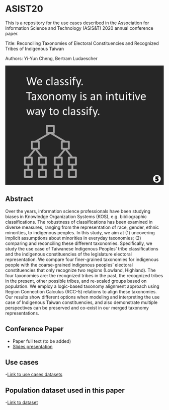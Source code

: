# ASIST20
This is a repository for the use cases described in the Association for Information Science and Technology (ASIS&T) 2020 annual conference paper.

Title: Reconciling Taxonomies of Electoral Constituencies and Recognized Tribes of Indigenous Taiwan

Authors: Yi-Yun Cheng, Bertram Ludaescher

![](twitterposter-ASIST20-longpaper-new.gif)

## Abstract
Over the years, information science professionals have been studying biases in Knowledge Organization Systems (KOS), e.g. bibliographic classifications. The robustness of classifications has been examined in diverse measures, ranging from the representation of race, gender, ethnic minorities, to indigenous peoples. In this study, we aim at (1) uncovering implicit assumptions about minorities in everyday taxonomies; (2) comparing and reconciling these different taxonomies. Specifically, we study the use case of Taiwanese Indigenous Peoples’ tribe classifications and the indigenous constituencies of the legislature electoral representation. We compare four finer-grained taxonomies for indigenous people with the coarse-grained indigenous peoples’ electoral constituencies that only recognize two regions (Lowland, Highland). The four taxonomies are: the recognized tribes in the past, the recognized tribes in the present, other possible tribes, and re-scaled groups based on population. We employ a logic-based taxonomy alignment approach using Region Connection Calculus (RCC-5) relations to align these taxonomies. Our results show different options when modeling and interpreting the use case of Indigenous Taiwan constituencies, and also demonstrate multiple perspectives can be preserved and co-exist in our merged taxonomy representations.


## Conference Paper
- Paper full text (to be added)
- [Slides presentation](https://github.com/EulerProject/ASIST20/blob/master/AM20-long-paper-slides.pdf)


## Use cases
-[Link to use cases datasets](https://github.com/EulerProject/ASIST20/tree/master/UseCases)

## Population dataset used in this paper

-[Link to dataset](https://github.com/EulerProject/ASIST20/tree/master/PopulationData)
